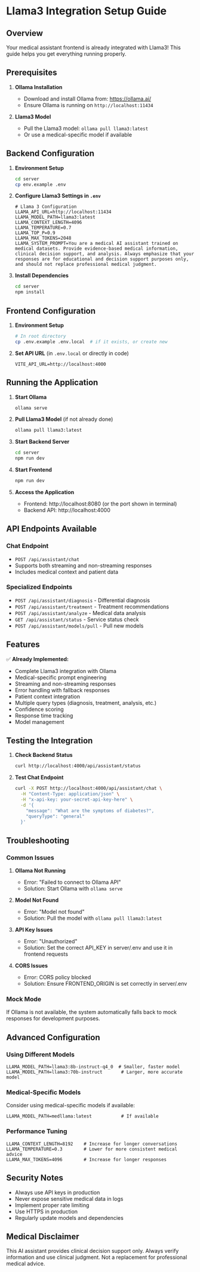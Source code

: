 # Llama3 Integration Setup Guide

## Overview

Your medical assistant frontend is already integrated with Llama3! This guide helps you get everything running properly.

## Prerequisites

1. **Ollama Installation**
   - Download and install Ollama from: https://ollama.ai/
   - Ensure Ollama is running on `http://localhost:11434`

2. **Llama3 Model**
   - Pull the Llama3 model: `ollama pull llama3:latest`
   - Or use a medical-specific model if available

## Backend Configuration

1. **Environment Setup**
   ```bash
   cd server
   cp env.example .env
   ```

2. **Configure Llama3 Settings in `.env`**
   ```env
   # Llama 3 Configuration
   LLAMA_API_URL=http://localhost:11434
   LLAMA_MODEL_PATH=llama3:latest
   LLAMA_CONTEXT_LENGTH=4096
   LLAMA_TEMPERATURE=0.7
   LLAMA_TOP_P=0.9
   LLAMA_MAX_TOKENS=2048
   LLAMA_SYSTEM_PROMPT=You are a medical AI assistant trained on medical datasets. Provide evidence-based medical information, clinical decision support, and analysis. Always emphasize that your responses are for educational and decision support purposes only, and should not replace professional medical judgment.
   ```

3. **Install Dependencies**
   ```bash
   cd server
   npm install
   ```

## Frontend Configuration

1. **Environment Setup**
   ```bash
   # In root directory
   cp .env.example .env.local  # if it exists, or create new
   ```

2. **Set API URL** (in `.env.local` or directly in code)
   ```env
   VITE_API_URL=http://localhost:4000
   ```

## Running the Application

1. **Start Ollama**
   ```bash
   ollama serve
   ```

2. **Pull Llama3 Model** (if not already done)
   ```bash
   ollama pull llama3:latest
   ```

3. **Start Backend Server**
   ```bash
   cd server
   npm run dev
   ```

4. **Start Frontend**
   ```bash
   npm run dev
   ```

5. **Access the Application**
   - Frontend: http://localhost:8080 (or the port shown in terminal)
   - Backend API: http://localhost:4000

## API Endpoints Available

### Chat Endpoint
- `POST /api/assistant/chat`
- Supports both streaming and non-streaming responses
- Includes medical context and patient data

### Specialized Endpoints
- `POST /api/assistant/diagnosis` - Differential diagnosis
- `POST /api/assistant/treatment` - Treatment recommendations
- `POST /api/assistant/analyze` - Medical data analysis
- `GET /api/assistant/status` - Service status check
- `POST /api/assistant/models/pull` - Pull new models

## Features

✅ **Already Implemented:**
- Complete Llama3 integration with Ollama
- Medical-specific prompt engineering
- Streaming and non-streaming responses
- Error handling with fallback responses
- Patient context integration
- Multiple query types (diagnosis, treatment, analysis, etc.)
- Confidence scoring
- Response time tracking
- Model management

## Testing the Integration

1. **Check Backend Status**
   ```bash
   curl http://localhost:4000/api/assistant/status
   ```

2. **Test Chat Endpoint**
   ```bash
   curl -X POST http://localhost:4000/api/assistant/chat \
     -H "Content-Type: application/json" \
     -H "x-api-key: your-secret-api-key-here" \
     -d '{
       "message": "What are the symptoms of diabetes?",
       "queryType": "general"
     }'
   ```

## Troubleshooting

### Common Issues

1. **Ollama Not Running**
   - Error: "Failed to connect to Ollama API"
   - Solution: Start Ollama with `ollama serve`

2. **Model Not Found**
   - Error: "Model not found"
   - Solution: Pull the model with `ollama pull llama3:latest`

3. **API Key Issues**
   - Error: "Unauthorized"
   - Solution: Set the correct API_KEY in server/.env and use it in frontend requests

4. **CORS Issues**
   - Error: CORS policy blocked
   - Solution: Ensure FRONTEND_ORIGIN is set correctly in server/.env

### Mock Mode

If Ollama is not available, the system automatically falls back to mock responses for development purposes.

## Advanced Configuration

### Using Different Models
```env
LLAMA_MODEL_PATH=llama3:8b-instruct-q4_0  # Smaller, faster model
LLAMA_MODEL_PATH=llama3:70b-instruct       # Larger, more accurate model
```

### Medical-Specific Models
Consider using medical-specific models if available:
```env
LLAMA_MODEL_PATH=medllama:latest           # If available
```

### Performance Tuning
```env
LLAMA_CONTEXT_LENGTH=8192    # Increase for longer conversations
LLAMA_TEMPERATURE=0.3        # Lower for more consistent medical advice
LLAMA_MAX_TOKENS=4096        # Increase for longer responses
```

## Security Notes

- Always use API keys in production
- Never expose sensitive medical data in logs
- Implement proper rate limiting
- Use HTTPS in production
- Regularly update models and dependencies

## Medical Disclaimer

This AI assistant provides clinical decision support only. Always verify information and use clinical judgment. Not a replacement for professional medical advice.
